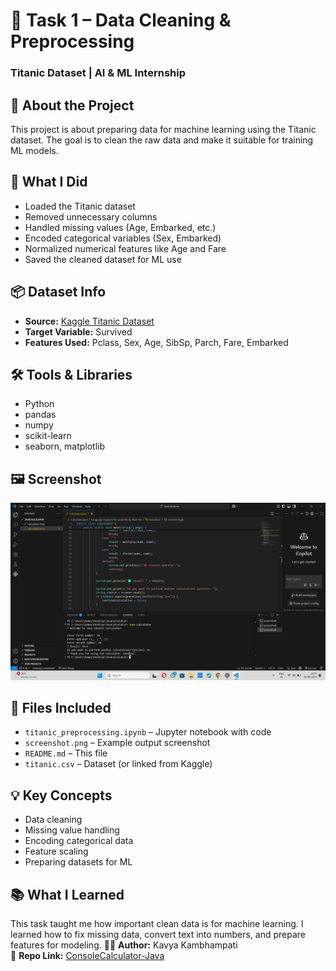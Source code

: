 # 🧹 Task 1 – Data Cleaning & Preprocessing  
### Titanic Dataset | AI & ML Internship

## 📘 About the Project  
This project is about preparing data for machine learning using the Titanic dataset. The goal is to clean the raw data and make it suitable for training ML models.

## 🎯 What I Did  
- Loaded the Titanic dataset  
- Removed unnecessary columns  
- Handled missing values (Age, Embarked, etc.)  
- Encoded categorical variables (Sex, Embarked)  
- Normalized numerical features like Age and Fare  
- Saved the cleaned dataset for ML use

## 📦 Dataset Info  
- **Source:** [Kaggle Titanic Dataset](https://www.kaggle.com/c/titanic)  
- **Target Variable:** Survived  
- **Features Used:** Pclass, Sex, Age, SibSp, Parch, Fare, Embarked

## 🛠 Tools & Libraries  
- Python  
- pandas  
- numpy  
- scikit-learn  
- seaborn, matplotlib

## 🖼 Screenshot  
![Preview](screenshot.png)

## 📁 Files Included  
- `titanic_preprocessing.ipynb` – Jupyter notebook with code  
- `screenshot.png` – Example output screenshot  
- `README.md` – This file  
- `titanic.csv` – Dataset (or linked from Kaggle)

## 💡 Key Concepts  
- Data cleaning  
- Missing value handling  
- Encoding categorical data  
- Feature scaling  
- Preparing datasets for ML

## 📚 What I Learned  
This task taught me how important clean data is for machine learning. I learned how to fix missing data, convert text into numbers, and prepare features for modeling.
👩‍💻 **Author:** Kavya Kambhampati  
🔗 **Repo Link:** [ConsoleCalculator-Java](https://github.com/kavyakambhampati/ConsoleCalculator-Java)

